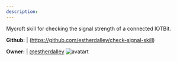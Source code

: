 ```yaml
---
description: 
---
```

Mycroft skill for checking the signal strength of a connected IOTBit.

**Github:** | (https://github.com/estherdalley/check-signal-skill)

**Owner:** | [@estherdalley](https://github.com/estherdalley) ![avatart](https://avatars0.githubusercontent.com/u/25303655?v=4)

